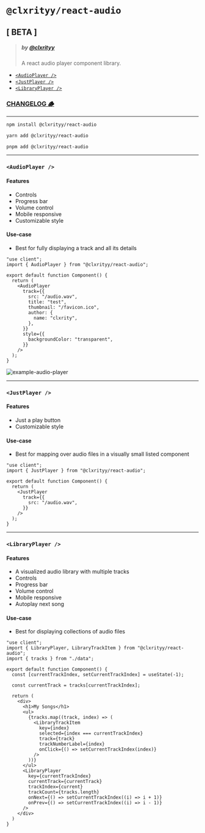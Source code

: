 # `@clxrityy/react-audio`
## [ BETA ]

> ##### by [@clxrityy](https://github.com/clxrityy)
> A react audio player component library.

- [`<AudioPlayer />`](#audioplayer)
- [`<JustPlayer />`](#justplayer)
- [`<LibraryPlayer />`](#libraryplayer)


### [CHANGELOG 🪵](/CHANGELOG.md)

---

```zsh
npm install @clxrityy/react-audio
```

```zsh
yarn add @clxrityy/react-audio
```

```zsh
pnpm add @clxrityy/react-audio
```
---

### `<AudioPlayer />`

#### Features
- Controls
- Progress bar
- Volume control
- Mobile responsive
- Customizable style

#### Use-case
- Best for fully displaying a track and all its details

```tsx
"use client";
import { AudioPlayer } from "@clxrityy/react-audio";

export default function Component() {
  return (
    <AudioPlayer
      track={{
        src: "/audio.wav",
        title: "test",
        thumbnail: "/favicon.ico",
        author: {
          name: "clxrity",
        },
      }}
      style={{
        backgroundColor: "transparent",
      }}
    />
  );
}
```

![example-audio-player](https://i.gyazo.com/1526afdae87ead8a9ead560248ad6ab3.png)

---

### `<JustPlayer />`

#### Features
- Just a play button
- Customizable style

#### Use-case
- Best for mapping over audio files in a visually small listed component

```tsx
"use client";
import { JustPlayer } from "@clxrityy/react-audio";

export default function Component() {
  return (
    <JustPlayer
      track={{
        src: "/audio.wav",
      }}
    />
  );
}
```

---

### `<LibraryPlayer />`

#### Features
- A visualized audio library with multiple tracks
- Controls
- Progress bar
- Volume control
- Mobile responsive
- Autoplay next song

#### Use-case
- Best for displaying collections of audio files

```tsx
"use client";
import { LibraryPlayer, LibraryTrackItem } from "@clxrityy/react-audio";
import { tracks } from "./data";

export default function Component() {
  const [currentTrackIndex, setCurrentTrackIndex] = useState(-1);

  const currentTrack = tracks[currentTrackIndex];

  return (
    <div>
      <h1>My Songs</h1>
      <ul>
        {tracks.map((track, index) => (
          <LibraryTrackItem
            key={index}
            selected={index === currentTrackIndex}
            track={track}
            trackNumberLabel={index}
            onClick={() => setCurrentTrackIndex(index)}
          />
        ))}
      </ul>
      <LibraryPlayer 
        key={currentTrackIndex}
        currentTrack={currentTrack}
        trackIndex={current}
        trackCount={tracks.length}
        onNext={() => setCurrentTrackIndex((i) => i + 1)}
        onPrev={() => setCurrentTrackIndex((i) => i - 1)}
      />
    </div>
  )
}
```
